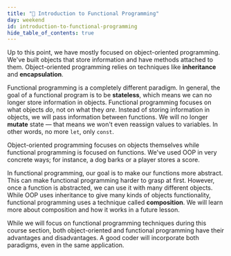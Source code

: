 ```yaml
---
title: "📓 Introduction to Functional Programming"
day: weekend
id: introduction-to-functional-programming
hide_table_of_contents: true
---
```


Up to this point, we have mostly focused on object-oriented programming. We've built objects that store information and have methods attached to them. Object-oriented programming relies on techniques like **inheritance** and **encapsulation**.

Functional programming is a completely different paradigm. In general, the goal of a functional program is to be **stateless**, which means we can no longer store information in objects. Functional programming focuses on what objects _do_, not on what they _are_. Instead of storing information in objects, we will pass information between functions. We will no longer **mutate** state — that means we won't even reassign values to variables. In other words, no more `let`, only `const`.

Object-oriented programming focuses on objects themselves while functional programming is focused on functions. We've used OOP in very concrete ways; for instance, a dog barks or a player stores a score.

In functional programming, our goal is to make our functions more abstract. This can make functional programming harder to grasp at first. However, once a function is abstracted, we can use it with many different objects. While OOP uses inheritance to give many kinds of objects functionality, functional programming uses a technique called **composition**. We will learn more about composition and how it works in a future lesson.

While we will focus on functional programming techniques during this course section, both object-oriented and functional programming have their advantages and disadvantages. A good coder will incorporate both paradigms, even in the same application.
